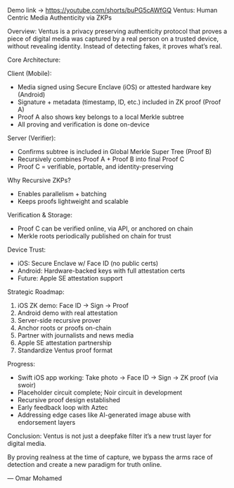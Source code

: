 Demo link -> https://youtube.com/shorts/buPG5cAWfGQ
Ventus: Human Centric Media Authenticity via ZKPs

Overview:
Ventus is a privacy preserving authenticity protocol that proves a piece of digital media was captured by a real person on a trusted device, without revealing identity. Instead of detecting fakes, it proves what’s real.

Core Architecture:

Client (Mobile):
- Media signed using Secure Enclave (iOS) or attested hardware key (Android)
- Signature + metadata (timestamp, ID, etc.) included in ZK proof (Proof A)
- Proof A also shows key belongs to a local Merkle subtree
- All proving and verification is done on-device

Server (Verifier):
- Confirms subtree is included in Global Merkle Super Tree (Proof B)
- Recursively combines Proof A + Proof B into final Proof C
- Proof C = verifiable, portable, and identity-preserving

Why Recursive ZKPs?
- Enables parallelism + batching
- Keeps proofs lightweight and scalable

Verification & Storage:
- Proof C can be verified online, via API, or anchored on chain
- Merkle roots periodically published on chain for trust

Device Trust:
- iOS: Secure Enclave w/ Face ID (no public certs)
- Android: Hardware-backed keys with full attestation certs
- Future: Apple SE attestation support

Strategic Roadmap:
1.  iOS ZK demo: Face ID -> Sign -> Proof  
2.  Android demo with real attestation
3.  Server-side recursive prover
4.  Anchor roots or proofs on-chain
5.  Partner with journalists and news media
6.  Apple SE attestation partnership
7.  Standardize Ventus proof format

Progress:
- Swift iOS app working: Take photo → Face ID → Sign → ZK proof (via swoir)
- Placeholder circuit complete; Noir circuit in development
- Recursive proof design established
- Early feedback loop with Aztec
- Addressing edge cases like AI-generated image abuse with endorsement layers

Conclusion:
Ventus is not just a deepfake filter it’s a new trust layer for digital media.

By proving realness at the time of capture, we bypass the arms race of detection and create a new paradigm for truth online.

— Omar Mohamed
